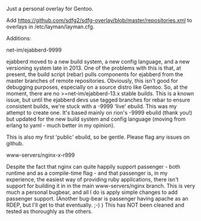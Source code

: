 Just a personal overlay for Gentoo.

Add https://github.com/sdfg2/sdfg-overlay/blob/master/repositories.xml to overlays in /etc/layman/layman.cfg.

Additions:

net-im/ejabberd-9999

ejabberd moved to a new build system, a new config language, and a new versioning system late in 2013.  One of the problems with this is that, at present, the build script (rebar) pulls components for ejabberd from the master branches of remote repositories.  Obviously, this isn't good for debugging purposes, especially on a source distro like Gentoo.  So, at the moment, there are no >=net-im/ejabberd-13.x stable builds.  This is a known issue, but until the ejabberd devs use tagged branches for rebar to ensure consistent builds, we're stuck with a -9999 'live' ebuild.  This was my attempt to create one.  It's based mainly on rion's -9999 ebuild (thank you!) but updated for the new build system and config language (moving from erlang to yaml - much better in my opinion).

This is also my first 'public' ebuild, so be gentle.  Please flag any issues on github.

www-servers/nginx-x-r999

Despite the fact that nginx can quite happily support passenger - both runtime and as a compile-time flag - and that passenger is, in my experience, the easiest way of providing ruby applications, there isn't support for building it in in the main www-servers/nginx branch.  This is very much a personal bugbear, and all I do is apply simple changes to add passenger support.  (Another bug-bear is passenger having apache as an RDEP, but I'll get to that eventually. ;-) )  This has NOT been cleaned and tested as thoroughly as the others.
